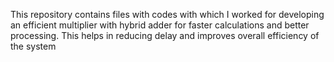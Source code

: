 This repository contains files with codes with which I worked for developing an efficient multiplier with hybrid adder for faster calculations and better processing. This helps in reducing delay and improves overall 
efficiency of the system
